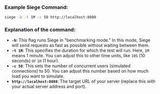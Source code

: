 ### Example Siege Command:

```bash
siege -b -t 1M -c 50 http://localhost:8080
```

### Explanation of the command:

- **`-b`**: This flag runs Siege in "benchmarking mode." In this mode, Siege will send requests as fast as possible without waiting between them.
- **`-t 1M`**: This specifies the duration for which the test will run. Here, `1M` means 1 minute. You can adjust this to other time units, like `10S` (10 seconds) or `1H` (1 hour).
- **`-c 50`**: This sets the number of concurrent users (simulated connections) to 50. You can adjust this number based on how much load you want to simulate.
- **`http://localhost:8080`**: The target URL of your server (replace this with your actual server address and port).